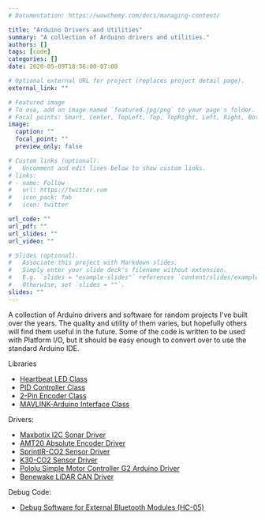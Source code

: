 ```yaml
---
# Documentation: https://wowchemy.com/docs/managing-content/

title: "Arduino Drivers and Utilities"
summary: "A collection of Arduino drivers and utilities."
authors: []
tags: [code]
categories: []
date: 2020-05-09T18:56:00-07:00

# Optional external URL for project (replaces project detail page).
external_link: ""

# Featured image
# To use, add an image named `featured.jpg/png` to your page's folder.
# Focal points: Smart, Center, TopLeft, Top, TopRight, Left, Right, BottomLeft, Bottom, BottomRight.
image:
  caption: ""
  focal_point: ""
  preview_only: false

# Custom links (optional).
#   Uncomment and edit lines below to show custom links.
# links:
# - name: Follow
#   url: https://twitter.com
#   icon_pack: fab
#   icon: twitter

url_code: ""
url_pdf: ""
url_slides: ""
url_video: ""

# Slides (optional).
#   Associate this project with Markdown slides.
#   Simply enter your slide deck's filename without extension.
#   E.g. `slides = "example-slides"` references `content/slides/example-slides.md`.
#   Otherwise, set `slides = ""`.
slides: ""
---
```


A collection of Arduino drivers and software for random projects I've built over the years.
The quality and utility of them varies, but hopefully others will find them useful in the future.
Some of the code is written to be used with Platform I/O, but it should be easy enough to convert over to use the standard Arduino IDE.

Libraries
- [Heartbeat LED Class](https://github.com/AndersonRayner/arduino_heartbeat)
- [PID Controller Class](https://github.com/AndersonRayner/arduino_pid)
- [2-Pin Encoder Class](https://github.com/AndersonRayner/arduino_2pin_encoder)
- [MAVLINK-Arduino Interface Class](https://github.com/AndersonRayner/arduino_mavlink)

Drivers:
- [Maxbotix I2C Sonar Driver](https://github.com/AndersonRayner/arduino_maxbotix_i2c)
- [AMT20 Absolute Encoder Driver](https://github.com/AndersonRayner/arduino_AMT20)
- [SprintIR-CO2 Sensor Driver](https://github.com/AndersonRayner/arduino_SprintIR-CO2-Sensor)
- [K30-CO2 Sensor Driver](https://github.com/AndersonRayner/arduino_K30-CO2-Sensor)
- [Pololu Simple Motor Controller G2 Arduino Driver](https://github.com/AndersonRayner/arduino_pololu_simple_motor_controller_g2)
- [Benewake LiDAR CAN Driver](https://github.com/AndersonRayner/arduino_Benewake_LIDAR_Library)

Debug Code:
- [Debug Software for External Bluetooth Modules (HC-05)](https://github.com/AndersonRayner/arduino_bluetooth_tests)
